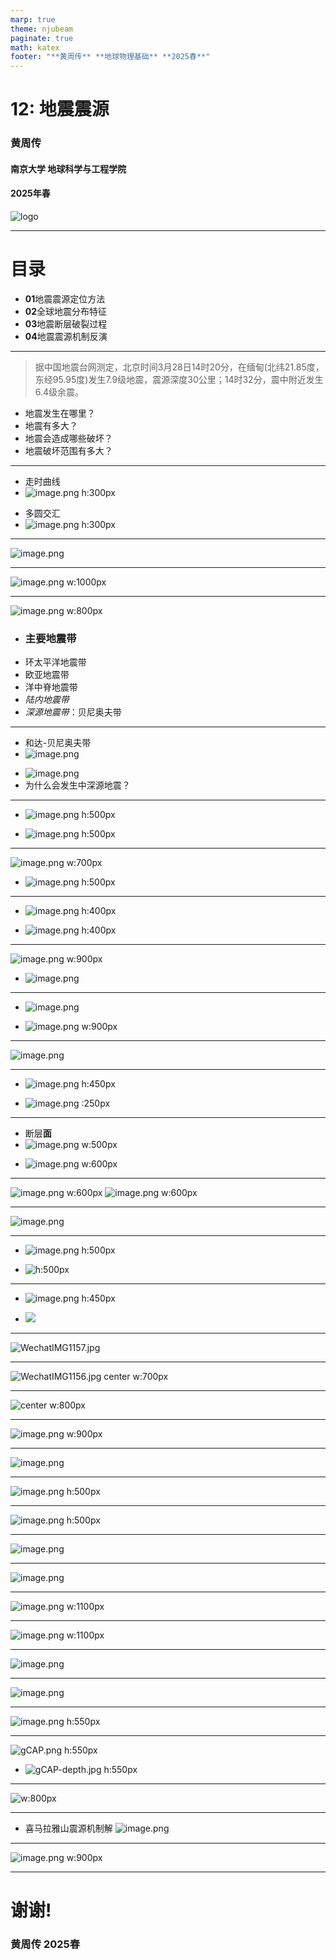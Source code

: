 ```yaml
---
marp: true
theme: njubeam
paginate: true
math: katex
footer: "**黄周传** **地球物理基础** **2025春**"
---
```

<!-- _class: title -->
# 12: 地震震源

### 黄周传

 #### 南京大学 地球科学与工程学院

#### 2025年春

![logo](https://git.nju.edu.cn/huangz/images/-/raw/main/pictures/2025/03/20_15_11_47_njulogopurple.png)

---
<!--
_class: contents
_header: ""
-->
# 目录

- **01**地震震源定位方法
- **02**全球地震分布特征
- **03**地震断层破裂过程
- **04**地震震源机制反演

---
<!-- header: 缅甸曼德勒地震
_class: 
-->

> 据中国地震台网测定，北京时间3月28日14时20分，在缅甸(北纬21.85度，东经95.95度)发生7.9级地震，震源深度30公里；14时32分，震中附近发生6.4级余震。

- 地震发生在哪里？
- 地震有多大？
- 地震会造成哪些破坏？
- 地震破坏范围有多大？



---
<!-- header: 地震定位
_class: hLayout
-->
+ 走时曲线
+ ![image.png h:300px](https://git.nju.edu.cn/huangz/images/-/raw/main/pictures/2025/03/31_9_20_33_20250331092033588.png)
- 多圆交汇
- ![image.png h:300px](https://git.nju.edu.cn/huangz/images/-/raw/main/pictures/2025/03/31_9_21_18_20250331092118264.png)

---
<!-- header: 地震定位
_class: hLayout
-->
![image.png](https://git.nju.edu.cn/huangz/images/-/raw/main/pictures/2025/03/31_9_45_5_20250331094504728.png)



---
<!-- header: 地震定位
_class: hLayout
-->
![image.png w:1000px](https://git.nju.edu.cn/huangz/images/-/raw/main/pictures/2025/03/31_9_46_34_20250331094634136.png)

---
<!-- header: 地震定位
_class: hLayout
-->
![image.png w:800px](https://git.nju.edu.cn/huangz/images/-/raw/main/pictures/2025/03/31_9_45_27_20250331094526940.png)

- ### 主要地震带
- 环太平洋地震带
- 欧亚地震带
- 洋中脊地震带
- *陆内地震带*
- *深源地震带*：贝尼奥夫带


---
<!-- header: 地震定位
_class: hLayout
-->

+ 和达-贝尼奥夫带
+ ![image.png](https://git.nju.edu.cn/huangz/images/-/raw/main/pictures/2025/03/31_9_49_55_20250331094955152.png)


- ![image.png](https://git.nju.edu.cn/huangz/images/-/raw/main/pictures/2025/03/31_9_48_53_20250331094853353.png)
- 为什么会发生中深源地震？

---
<!-- header: 地震震级
_class: hLayout
-->

- ![image.png h:500px](https://git.nju.edu.cn/huangz/images/-/raw/main/pictures/2025/03/31_9_28_8_20250331092808313.png)

+ ![image.png h:500px](https://git.nju.edu.cn/huangz/images/-/raw/main/pictures/2025/03/31_9_27_14_20250331092714035.png)


---
<!-- header: 地震震级
_class: hLayout
-->

![image.png w:700px](https://git.nju.edu.cn/huangz/images/-/raw/main/pictures/2025/03/31_9_30_2_20250331093001552.png)

+ ![image.png h:500px](https://git.nju.edu.cn/huangz/images/-/raw/main/pictures/2025/03/31_9_30_54_20250331093053966.png)

---
<!-- header: 地震震级
_class: hLayout
-->

+ ![image.png h:400px](https://git.nju.edu.cn/huangz/images/-/raw/main/pictures/2025/03/31_9_33_45_20250331093345590.png)

- ![image.png h:400px](https://git.nju.edu.cn/huangz/images/-/raw/main/pictures/2025/03/31_9_34_30_20250331093430170.png)


---
<!-- header: 地震震级
_class: hLayout
-->

![image.png w:900px](https://git.nju.edu.cn/huangz/images/-/raw/main/pictures/2025/03/31_9_32_26_20250331093226131.png)

* ![image.png](https://git.nju.edu.cn/huangz/images/-/raw/main/pictures/2025/03/31_9_39_17_20250331093917011.png)

---
<!-- header: 地震震级
_class: hLayout
-->

+ ![image.png](https://git.nju.edu.cn/huangz/images/-/raw/main/pictures/2025/03/31_9_42_34_20250331094234432.png)

* ![image.png w:900px](https://git.nju.edu.cn/huangz/images/-/raw/main/pictures/2025/03/31_9_35_55_20250331093555531.png)


---
<!-- header: 地震震级 vs 烈度
_class: hLayout
-->

![image.png](https://git.nju.edu.cn/huangz/images/-/raw/main/pictures/2025/03/31_9_54_56_20250331095455796.png)



---
<!-- header: 地震震级 vs 烈度
_class: hLayout
-->

- ![image.png h:450px](https://git.nju.edu.cn/huangz/images/-/raw/main/pictures/2025/03/31_9_56_27_20250331095627138.png)

* ![image.png :250px](https://git.nju.edu.cn/huangz/images/-/raw/main/pictures/2025/03/31_9_57_16_20250331095716369.png)


---
<!-- header: 地震震级 vs 烈度
_class: hLayout
-->

- 断层**面**
- ![image.png w:500px](https://git.nju.edu.cn/huangz/images/-/raw/main/pictures/2025/03/31_10_31_45_20250331103144549.png)

* ![image.png w:600px](https://git.nju.edu.cn/huangz/images/-/raw/main/pictures/2025/03/31_10_33_1_20250331103301366.png)


---
<!-- header: 地震破裂过程
_class: hLayout
-->

![image.png w:600px](https://git.nju.edu.cn/huangz/images/-/raw/main/pictures/2025/03/31_10_33_56_20250331103356369.png)
![image.png w:600px](https://git.nju.edu.cn/huangz/images/-/raw/main/pictures/2025/03/31_10_34_30_20250331103429856.png)


---
<!-- header: 地震破裂过程
_class: hLayout
-->

![image.png](https://git.nju.edu.cn/huangz/images/-/raw/main/pictures/2025/03/31_10_36_24_20250331103624520.png)



---
<!-- header: 地震破裂过程
_class: hLayout
-->

- ![image.png h:500px](https://git.nju.edu.cn/huangz/images/-/raw/main/pictures/2025/03/31_10_37_1_20250331103701394.png)

* ![h:500px](https://git.nju.edu.cn/huangz/images/-/raw/main/pictures/2025/03/31_10_38_11_sumatra_small.gif)


---
<!-- header: 地震破裂过程
_class: hLayout
-->

- ![image.png h:450px](https://git.nju.edu.cn/huangz/images/-/raw/main/pictures/2025/03/31_9_57_16_20250331095716369.png)

+ ![](https://git.nju.edu.cn/huangz/images/-/raw/main/pictures/2025/03/31_10_40_26_wenchuan.gif)



---
<!-- header: 缅甸曼德勒地震
_class: 
-->

![WechatIMG1157.jpg](https://git.nju.edu.cn/huangz/images/-/raw/main/pictures/2025/03/31_10_43_18_WechatIMG1157.jpg)


---
<!-- header: 缅甸曼德勒地震
_class: 
-->

![WechatIMG1156.jpg center w:700px](https://git.nju.edu.cn/huangz/images/-/raw/main/pictures/2025/03/31_10_44_7_WechatIMG1156.jpg)


---
<!-- header: 缅甸曼德勒地震
_class: 
-->
![center w:800px](https://git.nju.edu.cn/huangz/images/-/raw/main/pictures/2025/03/31_10_47_52_R-C.b767f0b1886dbd9133ae378a3c3b4f2f.jpeg)


---
<!-- header: 地震震源机制
_class: hLayout
-->

![image.png w:900px](https://git.nju.edu.cn/huangz/images/-/raw/main/pictures/2025/03/31_10_50_42_20250331105042105.png)


---
<!-- header: 地震震源机制
_class: hLayout
-->

![image.png](https://git.nju.edu.cn/huangz/images/-/raw/main/pictures/2025/03/31_10_51_42_20250331105142324.png)


---
<!-- header: 地震震源机制：P波初动
_class: hLayout
-->
![image.png h:500px](https://git.nju.edu.cn/huangz/images/-/raw/main/pictures/2025/03/31_10_52_31_20250331105231058.png)



---
<!-- header: 地震震源机制：P波初动
_class: hLayout
-->

![image.png h:500px](https://git.nju.edu.cn/huangz/images/-/raw/main/pictures/2025/03/31_10_53_45_20250331105344929.png)




---
<!-- header: 地震震源机制：P波初动
_class: hLayout
-->

![image.png](https://git.nju.edu.cn/huangz/images/-/raw/main/pictures/2025/03/31_10_54_27_20250331105426890.png)



---
<!-- header: 地震震源机制：P波初动
_class: hLayout
-->

![image.png](https://git.nju.edu.cn/huangz/images/-/raw/main/pictures/2025/03/31_10_55_9_20250331105509400.png)


---
<!-- header: 地震震源机制：P波初动
_class: hLayout
-->

![image.png w:1100px](https://git.nju.edu.cn/huangz/images/-/raw/main/pictures/2025/03/31_10_55_40_20250331105539999.png)


---
<!-- header: 地震震源机制：P波初动
_class: hLayout
-->

![image.png w:1100px](https://git.nju.edu.cn/huangz/images/-/raw/main/pictures/2025/03/31_10_56_11_20250331105611401.png)


---
<!-- header: 地震震源机制：P波初动
_class: hLayout
-->

![image.png](https://git.nju.edu.cn/huangz/images/-/raw/main/pictures/2025/03/31_10_56_49_20250331105648704.png)


---
<!-- header: 地震震源机制：P波初动
_class: hLayout
-->

![image.png](https://git.nju.edu.cn/huangz/images/-/raw/main/pictures/2025/03/31_10_57_19_20250331105718871.png)


---
<!-- header: 地震震源机制：P波初动
_class: hLayout
-->
![image.png h:550px](https://git.nju.edu.cn/huangz/images/-/raw/main/pictures/2025/03/31_10_57_39_20250331105739620.png)


---
<!-- header: 地震震源机制：gCAP
_class: hLayout
-->

![gCAP.png h:550px](https://git.nju.edu.cn/huangz/images/-/raw/main/pictures/2025/03/31_11_0_48_gCAP.png)

* ![gCAP-depth.jpg h:550px](https://git.nju.edu.cn/huangz/images/-/raw/main/pictures/2025/03/31_11_2_15_gCAP-depth.jpg)


---
<!-- header: 地震震源机制：地壳应力场
_class: hLayout
-->

![w:800px](https://git.nju.edu.cn/huangz/images/-/raw/main/pictures/2025/03/31_11_3_53_pic-of-the-day-67_focal-mechanism.png)


---
<!-- header: 地震震源机制：地壳应力场
_class: hLayout
-->

- 喜马拉雅山震源机制解
![image.png](https://git.nju.edu.cn/huangz/images/-/raw/main/pictures/2025/03/31_11_4_33_20250331110433564.png)


---
<!-- header: 地震震源机制
_class: hLayout
-->

![image.png w:900px](https://git.nju.edu.cn/huangz/images/-/raw/main/pictures/2025/03/31_10_50_42_20250331105042105.png)


---
<!-- 
_class: thanks
_header: ""
-->



# 谢谢!
### 黄周传 2025春


